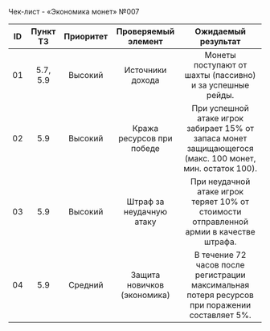 ﻿Чек-лист - «Экономика монет» №007

| ID | Пункт ТЗ | Приоритет | Проверяемый элемент | Ожидаемый результат |
|:-:|:-:|:-:|:-:|:-:|
| 01 | 5.7, 5.9 | Высокий | Источники дохода | Монеты поступают от шахты (пассивно) и за успешные рейды. |
| 02 | 5.9 | Высокий | Кража ресурсов при победе | При успешной атаке игрок забирает 15% от запаса монет защищающегося (макс. 100 монет, мин. остаток 100). |
| 03 | 5.9 | Высокий | Штраф за неудачную атаку | При неудачной атаке игрок теряет 10% от стоимости отправленной армии в качестве штрафа. |
| 04 | 5.9 | Средний | Защита новичков (экономика) | В течение 72 часов после регистрации максимальная потеря ресурсов при поражении составляет 5%. |